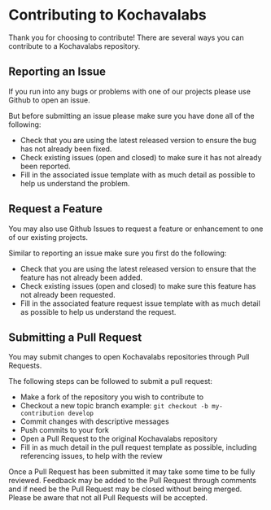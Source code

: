 # Contributing to Kochavalabs

Thank you for choosing to contribute! There are several ways you can contribute to a Kochavalabs repository.

## Reporting an Issue

If you run into any bugs or problems with one of our projects please use Github to open an issue.

But before submitting an issue please make sure you have done all of the following:

- Check that you are using the latest released version to ensure the bug has not already been fixed.
- Check existing issues (open and closed) to make sure it has not already been reported.
- Fill in the associated issue template with as much detail as possible to help us understand the problem.

## Request a Feature

You may also use Github Issues to request a feature or enhancement to one of our existing projects.

Similar to reporting an issue make sure you first do the following:

- Check that you are using the latest released version to ensure that the feature has not already been added.
- Check existing issues (open and closed) to make sure this feature has not already been requested.
- Fill in the associated feature request issue template with as much detail as possible to help us understand the request.

## Submitting a Pull Request

You may submit changes to open Kochavalabs repositories through Pull Requests.

The following steps can be followed to submit a pull request:

- Make a fork of the repository you wish to contribute to
- Checkout a new topic branch example: `git checkout -b my-contribution develop`
- Commit changes with descriptive messages
- Push commits to your fork
- Open a Pull Request to the original Kochavalabs repository
- Fill in as much detail in the pull request template as possible, including referencing issues, to help with the review

Once a Pull Request has been submitted it may take some time to be fully reviewed.  Feedback may be added to the Pull Request through comments and if need be the Pull Request may be closed without being merged.  Please be aware that not all Pull Requests will be accepted.
